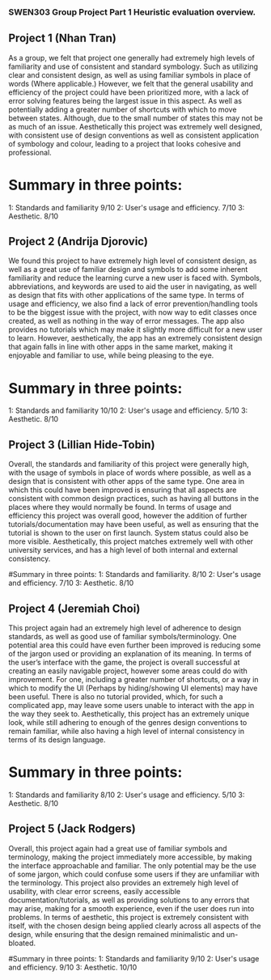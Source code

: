 ### SWEN303 Group Project Part 1 Heuristic evaluation overview.

## Project 1 (Nhan Tran)
As a group, we felt that project one generally had extremely high levels of familiarity and use of consistent and standard symbology. Such as utilizing clear and consistent design, as well as using familiar symbols in place of words (Where applicable.) However, we felt that the general usability and efficiency of the project could have been prioritized more, with a lack of error solving features being the largest issue in this aspect. As well as potentially adding a greater number of shortcuts with which to move between states. Although, due to the small number of states this may not be as much of an issue. Aesthetically this project was extremely well designed, with consistent use of design conventions as well as consistent application of symbology and colour, leading to a project that looks cohesive and professional.

# Summary in three points:
1:	Standards and familiarity	    9/10
2:	User's usage and efficiency.	7/10
3:	Aesthetic.			            8/10

## Project 2 (Andrija Djorovic)
We found this project to have extremely high level of consistent design, as well as a great use of familiar design and symbols to add some inherent familiarity and reduce the learning curve a new user is faced with. Symbols, abbreviations, and keywords are used to aid the user in navigating, as well as design that fits with other applications of the same type. In terms of usage and efficiency, we also find a lack of error prevention/handling tools to be the biggest issue with the project, with now way to edit classes once created, as well as nothing in the way of error messages. The app also provides no tutorials which may make it slightly more difficult for a new user to learn. However, aesthetically, the app has an extremely consistent design that again falls in line with other apps in the same market, making it enjoyable and familiar to use, while being pleasing to the eye.

# Summary in three points:
1:	Standards and familiarity	    10/10
2:	User's usage and efficiency.	5/10
3:	Aesthetic.			            8/10

## Project 3 (Lillian Hide-Tobin)
Overall, the standards and familiarity of this project were generally high, with the usage of symbols in place of words where possible, as well as a design that is consistent with other apps of the same type. One area in which this could have been improved is ensuring that all aspects are consistent with common design practices, such as having all buttons in the places where they would normally be found. In terms of usage and efficiency this project was overall good, however the addition of further tutorials/documentation may have been useful, as well as ensuring that the tutorial is shown to the user on first launch. System status could also be more visible. Aesthetically, this project matches extremely well with other university services, and has a high level of both internal and external consistency.

#Summary in three points:
1:	Standards and familiarity.		    8/10
2:	User's usage and efficiency.		7/10
3:	Aesthetic.				            8/10


## Project 4  (Jeremiah Choi)
This project again had an extremely high level of adherence to design standards, as well as good use of familiar symbols/terminology. One potential area this could have even further been improved is reducing some of the jargon used or providing an explanation of its meaning. In terms of the user’s interface with the game, the project is overall successful at creating an easily navigable project, however some areas could do with improvement. For one, including a greater number of shortcuts, or a way in which to modify the UI (Perhaps by hiding/showing UI elements) may have been useful. There is also no tutorial provided, which, for such a complicated app, may leave some users unable to interact with the app in the way they seek to. Aesthetically, this project has an extremely unique look, while still adhering to enough of the genres design conventions to remain familiar, while also having a high level of internal consistency in terms of its design language. 

# Summary in three points:
1:	Standards and familiarity	    8/10
2:	User's usage and efficiency.	5/10
3:	Aesthetic.			            8/10


## Project 5 (Jack Rodgers)
Overall, this project again had a great use of familiar symbols and terminology, making the project immediately more accessible, by making the interface approachable and familiar. The only potential may be the use of some jargon, which could confuse some users if they are unfamiliar with the terminology. This project also provides an extremely high level of usability, with clear error screens, easily accessible documentation/tutorials, as well as providing solutions to any errors that may arise, making for a smooth experience, even if the user does run into problems. In terms of aesthetic, this project is extremely consistent with itself, with the chosen design being applied clearly across all aspects of the design, while ensuring that the design remained minimalistic and un-bloated.

#Summary in three points:
1:	Standards and familiarity	    9/10
2:	User's usage and efficiency.	9/10
3:	Aesthetic.			            10/10
